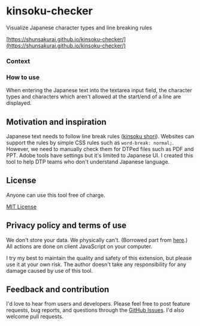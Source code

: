 # kinsoku-checker

Visualize Japanese character types and line breaking rules

[https://shunsakurai.github.io/kinsoku-checker/](https://shunsakurai.github.io/kinsoku-checker/)

### Context

### How to use

When entering the Japanese text into the textarea input field, the character types and characters which aren't allowed at the start/end of a line are displayed.

## Motivation and inspiration

Japanese text needs to follow line break rules ([kinsoku shori](https://en.wikipedia.org/wiki/Line_breaking_rules_in_East_Asian_languages)).
Websites can support the rules by simple CSS rules such as `word-break: normal;`.
However, we need to manually check them for DTPed files such as PDF and PPT. Adobe tools have settings but it's limited to Japanese UI.
I created this tool to help DTP teams who don't understand Japanese language.

## License

Anyone can use this tool free of charge.

[MIT License](https://github.com/ShunSakurai/kinsoku-checker/blob/master/LICENSE)

## Privacy policy and terms of use

We don't store your data. We physically can't. (Borrowed part from [here](https://github.com/amitg87/asana-chrome-plugin/wiki/Privacy-policy).) All actions are done on client JavaScript on your computer.

I try my best to maintain the quality and safety of this extension, but please use it at your own risk. The author doesn't take any responsibility for any damage caused by use of this tool.

## Feedback and contribution

I'd love to hear from users and developers.
Please feel free to post feature requests, bug reports, and questions through the [GitHub Issues](https://github.com/ShunSakurai/kinsoku-checker/issues). I'd also welcome pull requests.